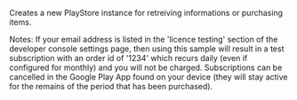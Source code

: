 Creates a new PlayStore instance for retreiving informations or purchasing items.

<premium>

Notes: If your email address is listed in the 'licence testing' section of the developer console settings page, then using this sample will result in a test subscription with an order id of '1234' which recurs daily (even if configured for monthly) and you will not be charged.
Subscriptions can be cancelled in the Google Play App found on your device (they will stay active for the remains of the period that has been purchased).